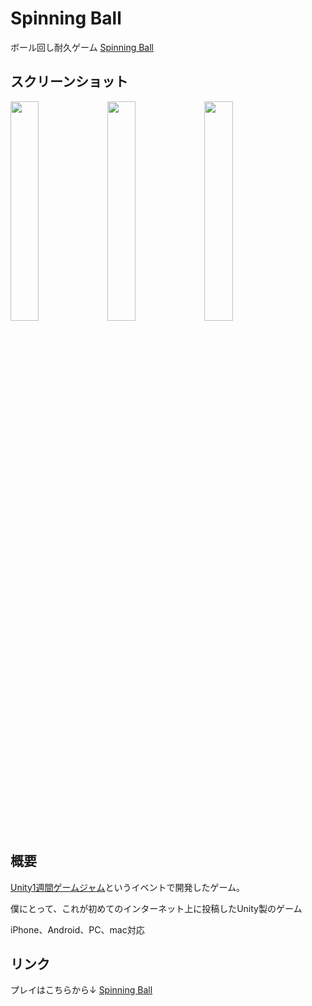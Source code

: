 # Spinning Ball
ボール回し耐久ゲーム [Spinning Ball](https://unityroom.com/games/spinningball)

## スクリーンショット
<img src="https://github.com/sugijotaro/mawasu/assets/52352924/dccf3db0-271d-4867-b73b-cf3fd8a9b7c9" width="30%">
<img src="https://github.com/sugijotaro/mawasu/assets/52352924/c27eaabc-be20-4ef0-8d49-6abdd1a1e511" width="30%">
<img src="https://github.com/sugijotaro/mawasu/assets/52352924/d05387a5-1813-4d3b-94c5-0dc5f64b8961" width="30%">

## 概要
[Unity1週間ゲームジャム](https://unityroom.com/unity1weeks)というイベントで開発したゲーム。

僕にとって、これが初めてのインターネット上に投稿したUnity製のゲーム

iPhone、Android、PC、mac対応

## リンク
プレイはこちらから↓
[Spinning Ball](https://unityroom.com/games/spinningball)
